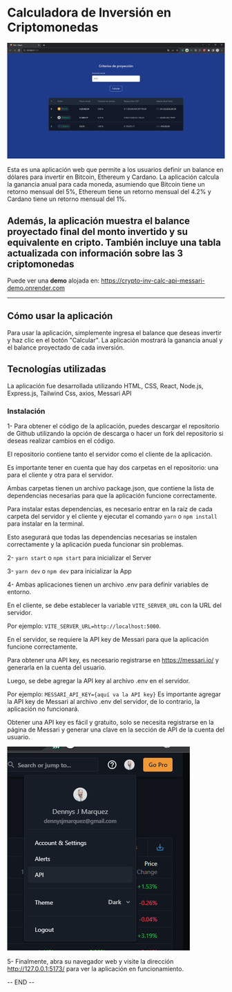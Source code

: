 # Calculadora de Inversión en Criptomonedas

![img_1.png](img_1.png)

Esta es una aplicación web que permite a los usuarios definir un balance en dólares para invertir en Bitcoin, Ethereum y
Cardano. La aplicación calcula la ganancia anual para cada moneda, asumiendo que Bitcoin tiene un retorno mensual del
5%, Ethereum tiene un retorno mensual del 4.2% y Cardano tiene un retorno mensual del 1%.

Además, la aplicación muestra el balance proyectado final del monto invertido y su equivalente en cripto. También
incluye una tabla actualizada con información sobre las 3 criptomonedas
---

Puede ver una **demo** alojada en: https://crypto-inv-calc-api-messari-demo.onrender.com

---

## Cómo usar la aplicación

Para usar la aplicación, simplemente ingresa el balance que deseas invertir y haz clic en el botón "Calcular". La
aplicación mostrará la ganancia anual y el balance proyectado de cada inversión.

## Tecnologías utilizadas

La aplicación fue desarrollada utilizando HTML, CSS, React, Node.js, Express.js, Tailwind Css, axios, Messari API

### Instalación

1- Para obtener el código de la aplicación, puedes descargar el repositorio de Github utilizando la opción de descarga o hacer un fork del repositorio si deseas realizar cambios en el código. 
 
El repositorio contiene tanto el servidor como el cliente de la aplicación. 

Es importante tener en cuenta que hay dos carpetas en el repositorio: una para el cliente y otra para el servidor. 

Ambas carpetas tienen un archivo package.json, que contiene la lista de dependencias necesarias para que la aplicación funcione correctamente. 

Para instalar estas dependencias, es necesario entrar en la raíz de cada carpeta del servidor y el cliente y ejecutar el comando `yarn` o `npm install` para instalar en la terminal. 

Esto asegurará que todas las dependencias necesarias se instalen correctamente y la aplicación pueda funcionar sin problemas.

2- `yarn start` o `npm start` para inicializar el Server

3- `yarn dev` o `npm dev` para inicializar la App

4- Ambas aplicaciones tienen un archivo .env para definir variables de entorno. 

En el cliente, se debe establecer la variable `VITE_SERVER_URL` con la URL del servidor. 

Por ejemplo: `VITE_SERVER_URL=http://localhost:5000`. 

En el servidor, se requiere la API key de Messari para que la aplicación funcione correctamente. 

Para obtener una API key, es necesario registrarse en https://messari.io/ y generarla en la cuenta del usuario. 

Luego, se debe agregar la API key al archivo .env en el servidor. 

Por ejemplo: `MESSARI_API_KEY={aquí va la API key}` Es importante agregar la API key de Messari al archivo .env del servidor, de lo contrario, la aplicación no funcionará. 

Obtener una API key es fácil y gratuito, solo se necesita registrarse en la página de Messari y generar una clave en la sección de API de la cuenta del usuario. 

![img.png](img.png)

5- Finalmente, abra su navegador web y visite la dirección http://127.0.0.1:5173/ para ver la aplicación en funcionamiento.

-- END --
